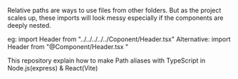 Relative paths are ways to use files from other folders. But as the project scales up, these imports will look messy especially if the components are deeply nested.

eg: import Header from "../../../../../Coponent/Header.tsx"
Alternative: import Header from "@Component/Header.tsx "

This repository explain how to make Path aliases with TypeScript in Node.js(express) & React(Vite)

